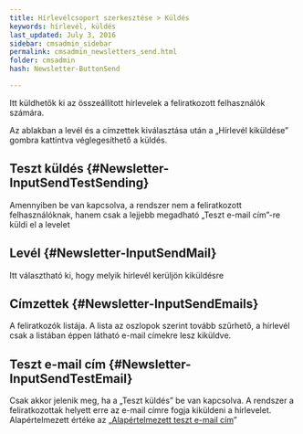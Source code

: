 ```yaml
---
title: Hírlevélcsoport szerkesztése > Küldés
keywords: hírlevél, küldés
last_updated: July 3, 2016
sidebar: cmsadmin_sidebar
permalink: cmsadmin_newsletters_send.html
folder: cmsadmin
hash: Newsletter-ButtonSend

---
```


Itt küldhetők ki az összeállított hírlevelek a feliratkozott felhasználók számára.

Az ablakban a levél és a címzettek kiválasztása után a „Hírlevél kiküldése” gombra kattintva véglegesíthető a küldés.

## Teszt küldés {#Newsletter-InputSendTestSending}

Amennyiben be van kapcsolva, a rendszer nem a feliratkozott felhasználóknak, hanem csak a lejjebb megadható „Teszt e-mail cím”-re küldi el a levelet

## Levél {#Newsletter-InputSendMail}

Itt választható ki, hogy melyik hírlevél kerüljön kiküldésre

## Címzettek {#Newsletter-InputSendEmails}

A feliratkozók listája. A lista az oszlopok szerint tovább szűrhető, a hírlevél csak a listában éppen látható e-mail címekre lesz kiküldve.

## Teszt e-mail cím {#Newsletter-InputSendTestEmail}

Csak akkor jelenik meg, ha a „Teszt küldés” be van kapcsolva. A rendszer a feliratkozottak helyett erre az e-mail címre fogja kiküldeni a hírlevelet. Alapértelmezett értéke az „[Alapértelmezett teszt e-mail cím](cmsadmin_newsletters_general.html#Newsletter-InputTestEmail)”

